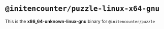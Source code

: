 # `@initencounter/puzzle-linux-x64-gnu`

This is the **x86_64-unknown-linux-gnu** binary for `@initencounter/puzzle`
